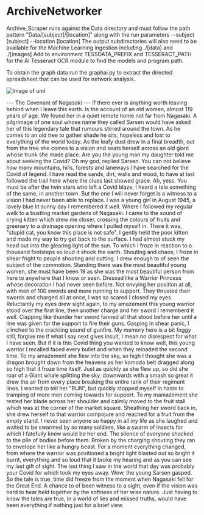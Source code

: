 # ArchiveNetworker
Archive_Scraper runs against the Data directory and must follow the path pattern "Data/[subject]/[location]" along with
the run parameters --subject [subject] --location [location]
The output subdirectories will also need to be available for the Machine Learning ingestion including ./[data] and ./[images]
Add to environment TESSDATA_PREFIX and TESSERACT_PATH for the AI Tesseract OCR module to find the models and program path.

To obtain the graph data run the graphai.py to extract the directed spreadsheet that can be used for network analysis.

![Image of uml](https://github.com/charly-sen/Archive-Networker/blob/main/Archive_To_Network_UML.jpg)

--- The Covenant of Nagasaki ---
If there ever is anything worth leaving behind when I leave this earth. Is the account of an old women, almost 119 years of age. We found her in a quiet remote home not far from Nagasaki.
A pilgrimage of one soul whose name they called Sarsen would have asked her of this legendary tale that rumours stirred around the town. As he comes to an old tree to gather shade he sits, hopeless and lost to everything of the world today. As the leafy dust drew in a final breadth, out from the tree she comes to a vision and seats herself across an old giant whose trunk she made place.
Are you the young man my daughter told me about seeking the Covid?
Oh my god, replied Sarsen. You can not believe how many mountains, hills, forests and laneways I have searched for the  Covid of legend. I have read the sands, dirt, walls and wood, to have at last followed the trail here where the clues last showed grace.
Ah, yess. You must be after the twin stars who left a Covid blaze, I heard a tale something of the same, in another town. But the one I will never forget is a witness to a vision I had never been able to replace.
I was a young girl in August 1945, a lovely blue lit sunny day I remembered it well. Where I followed my regular walk to a bustling market gardens of Nagasaki. I came to the sound of crying kitten which drew me closer, crossing the colours of fruits and greenary to a drainage opening where I pulled myself in. There it was, "stupid cat, you know this place is not safe". I gently held the poor kitten and made my way to try get back to the surface. I had almost stuck my head out into the glearing light of the sun.
To which I froze in reaction to a thousand footsteps so loud it shook the earth. Shouting and chaos, I froze in shear fright to people shooting and cutting. I drew enough to of seen the subject of the commotion.
Standing there was the most beautiful young women, she must have been 19 as she was the most beautiful person from here to anywhere that I know or seen. Dressed like a Warrior Princess whose decoration I had never seen before. Not envying her position at all, with men of 100 swords and more running to support. They thrusted their swords and charged all at once, I was so scared I closed my eyes. Reluctantly my eyes drew sight again, to my amazement this young warrior stood over the first line, then another charge and her sword I rememberd it well. Clapping like thunder her sword fanned all that stood before her until a line was given for the support to fire their guns. Gasping in shear panic, I clinched to the crackling sound of gunfire. My memory here is a bit foggy still, forgive me if what I say next gives insult, I mean no disrespect for what I have seen. But if it is this Covid thing you wanted to know well, this young warrior I recalled faced every bullet and when they reloaded the second time. To my amazement she flew into the sky, so high I thought she was a dragon brought down from the heavens as her komodo belt dragged along so high that it froze time itself. Just as quickly as she flew up, so did she roar of a Giant whale splitting the sky, downwards with a smash so great it drew the air from every place breaking the entire rank of their regiment lines.
I wanted to tell her "RUN", but quickly stopped myself in haste to tramping of more men coming towards for support.
To my mamazement she rested her blade across her shoulder and calmly moved to the fruit stall which was at the corner of the market square. Sheathing her sword back in, she drew herself to that warrior compojure and reached for a fruit from the empty stand.
I never seen anyone so happy in all my life as she laughed and waited to be swarmed by so many soldiers, like a swarm of insects for which I fatefully knew would be her end.
The silence of everyone shocked to the pile of bodies before them. Broken by the charging shouting they ran to envelope her like a hungry beast.
For a moment everything changed, from where the warrior was positioned a bright light blasted out so bright it burnt, everything and so loud that it broke my hearing and as you can see my last gift of sight.
The last thing I saw in the world that day was probably your Covid for which took my eyes away.
Wow, the young Sarsen gasped. So the tale is true, time did freeze from the moment when Nagasaki fell for the Great End. A chance to of been witness to a sight, even if the vision was hard to hear held together by the softness of her wise nature. Just having to know the tales are true, in a world of lies and missed truths, would have been everything if nothing just for a brief view.
